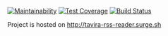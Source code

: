 [![Maintainability](https://api.codeclimate.com/v1/badges/987047017449d0dfe174/maintainability)](https://codeclimate.com/github/tavira/project-lvl3-s452/maintainability) 
[![Test Coverage](https://api.codeclimate.com/v1/badges/987047017449d0dfe174/test_coverage)](https://codeclimate.com/github/tavira/project-lvl3-s452/test_coverage)
[![Build Status](https://travis-ci.com/tavira/project-lvl3-s452.svg?branch=master)](https://travis-ci.com/tavira/project-lvl3-s452)

Project is hosted on http://tavira-rss-reader.surge.sh